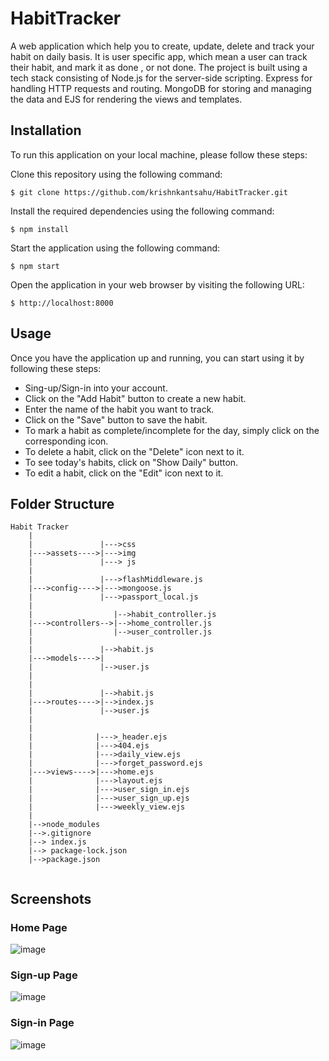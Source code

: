 # HabitTracker

A web application which help you to create, update, delete and track your habit on daily basis. 
It is user specific app, which mean a user can track their habit, and mark it as done , or not done. 
The project is built using a tech stack consisting of Node.js for the server-side scripting.
Express for handling HTTP requests and routing.
MongoDB for storing and managing the data and EJS for rendering the views and templates.

## Installation
To run this application on your local machine, please follow these steps:

Clone this repository using the following command:
```
$ git clone https://github.com/krishnkantsahu/HabitTracker.git
```
Install the required dependencies using the following command:
```
$ npm install 
```
Start the application using the following command:
```
$ npm start 
```
Open the application in your web browser by visiting the following URL:
```
$ http://localhost:8000 
```

## Usage
Once you have the application up and running, you can start using it by following these steps:
* Sing-up/Sign-in into your account.
* Click on the "Add Habit" button to create a new habit.
* Enter the name of the habit you want to track.
* Click on the "Save" button to save the habit.
* To mark a habit as complete/incomplete for the day, simply click on the corresponding icon.
* To delete a habit, click on the "Delete" icon next to it.
* To see today's habits, click on "Show Daily" button.
* To edit a habit, click on the "Edit" icon next to it.

## Folder Structure
```
Habit Tracker
    |
    |               |--->css
    |--->assets---->|--->img
    |               |---> js
    |
    |               |--->flashMiddleware.js
    |--->config---->|--->mongoose.js
    |               |--->passport_local.js
    |
    |                  |-->habit_controller.js
    |--->controllers-->|-->home_controller.js
    |                  |-->user_controller.js
    |
    |               |-->habit.js
    |--->models---->|
    |               |-->user.js
    |
    |              
    |               |-->habit.js
    |--->routes---->|-->index.js
    |               |-->user.js
    |
    |              
    |              |--->_header.ejs
    |              |--->404.ejs
    |              |--->daily_view.ejs
    |              |--->forget_password.ejs
    |--->views---->|--->home.ejs
    |              |--->layout.ejs
    |              |--->user_sign_in.ejs
    |              |--->user_sign_up.ejs
    |              |--->weekly_view.ejs
    |
    |-->node_modules
    |-->.gitignore
    |--> index.js
    |--> package-lock.json
    |-->package.json
    
 ````

## Screenshots
### Home Page
![image](https://user-images.githubusercontent.com/90390855/235321468-d96ca598-cd5b-45f4-acbe-2f5594eb4ffc.png)
### Sign-up Page
![image](https://user-images.githubusercontent.com/90390855/235321481-07590d82-d2ae-435a-aff9-ecc9a84a188a.png)
### Sign-in Page
![image](https://user-images.githubusercontent.com/90390855/235321490-3973cbbd-4d22-433b-8dda-72c3d19d5236.png)








